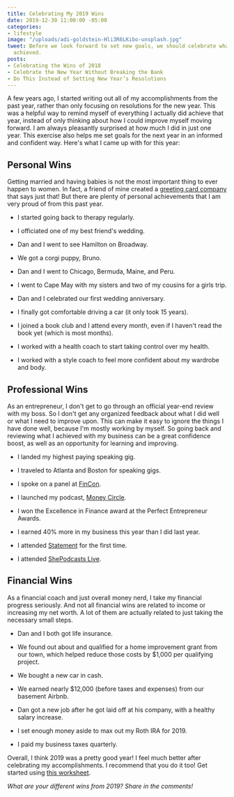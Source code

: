 ```yaml
---
title: Celebrating My 2019 Wins
date: 2019-12-30 11:00:00 -05:00
categories:
- lifestyle
image: "/uploads/adi-goldstein-Hli3R6LKibo-unsplash.jpg"
tweet: Before we look forward to set new goals, we should celebrate what we've already
  achieved.
posts:
- Celebrating the Wins of 2018
- Celebrate the New Year Without Breaking the Bank
- Do This Instead of Setting New Year’s Resolutions
---
```


A few years ago, I started writing out all of my accomplishments from the past year, rather than only focusing on resolutions for the new year. This was a helpful way to remind myself of everything I actually did achieve that year, instead of only thinking about how I could improve myself moving forward. I am always pleasantly surprised at how much I did in just one year. This exercise also helps me set goals for the next year in an informed and confident way. Here's what I came up with for this year:

## Personal Wins

Getting married and having babies is not the most important thing to ever happen to women. In fact, a friend of mine created a [greeting card company](https://stefanieoconnell.com/statement-cards) that says just that! But there are plenty of personal achievements that I am very proud of from this past year. 

* I started going back to therapy regularly.

* I officiated one of my best friend's wedding.

* Dan and I went to see Hamilton on Broadway.

* We got a corgi puppy, Bruno.

* Dan and I went to Chicago, Bermuda, Maine, and Peru.

* I went to Cape May with my sisters and two of my cousins for a girls trip.

* Dan and I celebrated our first wedding anniversary.

* I finally got comfortable driving a car (it only took 15 years).

* I joined a book club and I attend every month, even if I haven't read the book yet (which is most months).

* I worked with a health coach to start taking control over my health.

* I worked with a style coach to feel more confident about my wardrobe and body.

## Professional Wins

As an entrepreneur, I don't get to go through an official year-end review with my boss. So I don't get any organized feedback about what I did well or what I need to improve upon. This can make it easy to ignore the things I have done well, because I'm mostly working by myself. So going back and reviewing what I achieved with my business can be a great confidence boost, as well as an opportunity for learning and improving.

* I landed my highest paying speaking gig.

* I traveled to Atlanta and Boston for speaking gigs.

* I spoke on a panel at [FinCon](https://finconexpo.com/).

* I launched my podcast, [Money Circle](https://www.maggiegermano.com/podcast/).

* I won the Excellence in Finance award at the Perfect Entrepreneur Awards.

* I earned 40% more in my business this year than I did last year.

* I attended [Statement](https://www.statementevent.co/) for the first time.

* I attended [ShePodcasts Live](https://www.shepodcasts.live/).

## Financial Wins

As a financial coach and just overall money nerd, I take my financial progress seriously. And not all financial wins are related to income or increasing my net worth. A lot of them are actually related to just taking the necessary small steps.

* Dan and I both got life insurance.

* We found out about and qualified for a home improvement grant from our town, which helped reduce those costs by $1,000 per qualifying project.

* We bought a new car in cash.

* We earned nearly $12,000 (before taxes and expenses) from our basement Airbnb.

* Dan got a new job after he got laid off at his company, with a healthy salary increase.

* I set enough money aside to max out my Roth IRA for 2019.

* I paid my business taxes quarterly.

Overall, I think 2019 was a pretty good year! I feel much better after celebrating my accomplishments. I recommend that you do it too! Get started using [this worksheet](https://www.dropbox.com/s/e43ofu3r8mbx1r8/Celebrating2019.pdf?dl=0).

*What are your different wins from 2019? Share in the comments!*